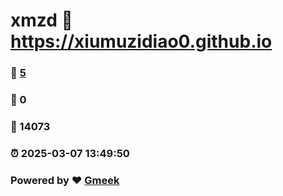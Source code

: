 # xmzd :link: https://xiumuzidiao0.github.io 
### :page_facing_up: [5](https://xiumuzidiao0.github.io/tag.html) 
### :speech_balloon: 0 
### :hibiscus: 14073 
### :alarm_clock: 2025-03-07 13:49:50 
### Powered by :heart: [Gmeek](https://github.com/Meekdai/Gmeek)
